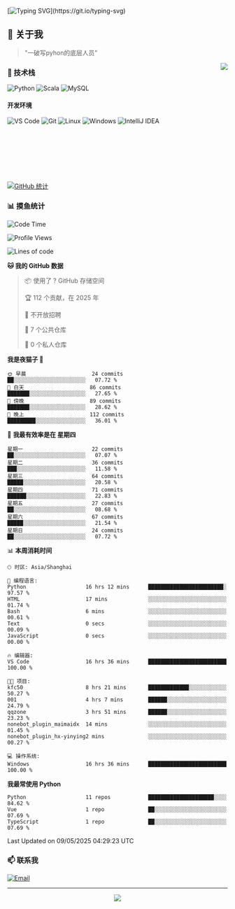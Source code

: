 [![Typing SVG](https://readme-typing-svg.herokuapp.com?font=Fira+Code&pause=1000&color=36BCF7&random=false&width=435&lines=print(%22Hello%2C+World!%22);%23+Welcome+to+my+code+space+%F0%9F%90%8D)](https://git.io/typing-svg)

## 🌟 关于我

> "一破写pyhon的底层人员"

<img align="right" src="https://github-readme-stats.vercel.app/api/top-langs/?username=huanxin996&theme=tokyonight" />

### 🎯 技术栈

![Python](https://img.shields.io/badge/Python-Expert-3776AB?style=for-the-badge&logo=python&logoColor=white)
![Scala](https://img.shields.io/badge/Scala-Expert-DC322F?style=for-the-badge&logo=scala&logoColor=white)
![MySQL](https://img.shields.io/badge/MySQL-Expert-4479A1?style=for-the-badge&logo=mysql&logoColor=white)

#### 开发环境

![VS Code](https://img.shields.io/badge/VS_Code-007ACC?style=for-the-badge&logo=visual-studio-code&logoColor=white)
![Git](https://img.shields.io/badge/Git-F05032?style=for-the-badge&logo=git&logoColor=white)
![Linux](https://img.shields.io/badge/Linux-FCC624?style=for-the-badge&logo=linux&logoColor=black)
![Windows](https://img.shields.io/badge/Windows_11-0078D4?style=for-the-badge&logo=windows11&logoColor=white)
![IntelliJ IDEA](https://img.shields.io/badge/IntelliJ_IDEA-000000?style=for-the-badge&logo=intellij-idea&logoColor=white)

<br/><br/><br/><br/><br/><br/>

  
[![GitHub 统计](https://github-readme-stats.vercel.app/api?username=huanxin996&show_icons=true&theme=tokyonight)](https://github.com/huanxin996)

### 📊 摸鱼统计

<!--START_SECTION:waka-->
![Code Time](http://img.shields.io/badge/Code%20Time-128%20hrs%2050%20mins-blue)

![Profile Views](http://img.shields.io/badge/%E4%B8%AA%E4%BA%BA%E8%B5%84%E6%96%99%E8%A7%82%E7%9C%8B%E6%AC%A1%E6%95%B0-13-blue)

![Lines of code](https://img.shields.io/badge/%E4%BB%8E%E3%80%8CHello%20World%E3%80%8D%E8%B5%B7%E6%88%91%E5%B7%B2%E7%BB%8F%E5%86%99%E4%BA%86-2.5%20million%20%E8%A1%8C%E4%BB%A3%E7%A0%81-blue)

**🐱 我的 GitHub 数据** 

> 📦  使用了 ? GitHub 存储空间 
 > 
> 🏆 112 个贡献，在 2025 年
 > 
> 🚫 不开放招聘
 > 
> 📜 7 个公共仓库 
 > 
> 🔑 0 个私人仓库 
 > 
**我是夜猫子 🦉** 

```text
🌞 早晨                     24 commits          ██░░░░░░░░░░░░░░░░░░░░░░░   07.72 % 
🌆 白天                     86 commits          ███████░░░░░░░░░░░░░░░░░░   27.65 % 
🌃 傍晚                     89 commits          ███████░░░░░░░░░░░░░░░░░░   28.62 % 
🌙 晚上                     112 commits         █████████░░░░░░░░░░░░░░░░   36.01 % 
```
📅 **我最有效率是在 星期四** 

```text
星期一                      22 commits          ██░░░░░░░░░░░░░░░░░░░░░░░   07.07 % 
星期二                      36 commits          ███░░░░░░░░░░░░░░░░░░░░░░   11.58 % 
星期三                      64 commits          █████░░░░░░░░░░░░░░░░░░░░   20.58 % 
星期四                      71 commits          ██████░░░░░░░░░░░░░░░░░░░   22.83 % 
星期五                      27 commits          ██░░░░░░░░░░░░░░░░░░░░░░░   08.68 % 
星期六                      67 commits          █████░░░░░░░░░░░░░░░░░░░░   21.54 % 
星期日                      24 commits          ██░░░░░░░░░░░░░░░░░░░░░░░   07.72 % 
```


📊 **本周消耗时间** 

```text
🕑︎ 时区: Asia/Shanghai

💬 编程语言: 
Python                   16 hrs 12 mins      ████████████████████████░   97.57 % 
HTML                     17 mins             ░░░░░░░░░░░░░░░░░░░░░░░░░   01.74 % 
Bash                     6 mins              ░░░░░░░░░░░░░░░░░░░░░░░░░   00.61 % 
Text                     0 secs              ░░░░░░░░░░░░░░░░░░░░░░░░░   00.09 % 
JavaScript               0 secs              ░░░░░░░░░░░░░░░░░░░░░░░░░   00.00 % 

🔥 编辑器: 
VS Code                  16 hrs 36 mins      █████████████████████████   100.00 % 

🐱‍💻 项目: 
kfc50                    8 hrs 21 mins       █████████████░░░░░░░░░░░░   50.27 % 
001                      4 hrs 7 mins        ██████░░░░░░░░░░░░░░░░░░░   24.79 % 
qqzone                   3 hrs 51 mins       ██████░░░░░░░░░░░░░░░░░░░   23.23 % 
nonebot_plugin_maimaidx  14 mins             ░░░░░░░░░░░░░░░░░░░░░░░░░   01.45 % 
nonebot_plugin_hx-yinying2 mins              ░░░░░░░░░░░░░░░░░░░░░░░░░   00.27 % 

💻 操作系统: 
Windows                  16 hrs 36 mins      █████████████████████████   100.00 % 
```

**我最常使用 Python** 

```text
Python                   11 repos            █████████████████████░░░░   84.62 % 
Vue                      1 repo              ██░░░░░░░░░░░░░░░░░░░░░░░   07.69 % 
TypeScript               1 repo              ██░░░░░░░░░░░░░░░░░░░░░░░   07.69 % 
```




 Last Updated on 09/05/2025 04:29:23 UTC
<!--END_SECTION:waka-->

### 📫 联系我

[![Email](https://img.shields.io/badge/Email-D14836?style=for-the-badge&logo=gmail&logoColor=white)](mailto:mc.xiaolang@Foxmail.com)

---

<p align="center">
  <img src="https://profile-counter.glitch.me/huanxin996/count.svg" />
</p>